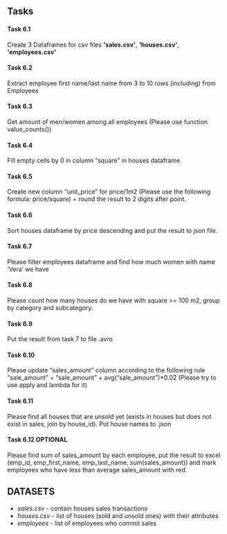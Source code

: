 ﻿
## Tasks

#### Task 6.1
Create 3 Dataframes for csv files __'sales.csv'__, __'houses.csv'__, __'employees.csv'__

#### Task 6.2
Extract employee first name/last name from 3 to 10 rows (including) from Employees

#### Task 6.3
Get amount of men/women among all employees (Please use function value_counts())

#### Task 6.4
Fill empty cells by 0 in column “square” in houses dataframe

#### Task 6.5
Create new column “unit_price” for price/1m2 (Please use the following formula: price/square) + round the result to 2 digits after point.

#### Task 6.6
Sort houses dataframe by price descending and put the result to json file.

#### Task 6.7
Please filter employees dataframe and find how much women with name ‘Vera’ we have

#### Task 6.8
Please count how many houses do we have with square >= 100 m2, group by category and subcategory.

#### Task 6.9
Put the result from task 7 to file .avro

#### Task 6.10
Please update “sales_amount” column according to the following rule “sale_amount” = “sale_amount” + avg(“sale_amount”)*0.02 (Please try to use apply and lambda for it)

#### Task 6.11
Please find all houses that are unsold yet (exists in houses but does not exist in sales, join by house_id). Put house names to .json

#### Task 6.12 __OPTIONAL__
Please find sum of sales_amount by each employee, put the result to excel (emp_id, emp_first_name, emp_last_name, sum(sales_amount)) and mark employees who have less than average sales_amount with red.

## DATASETS

* _sales.csv_ - contain houses sales transactions
* _houses.csv_ - list of houses (sold and unsold ones) with their attributes
* _employees_ - list of employees who commit sales